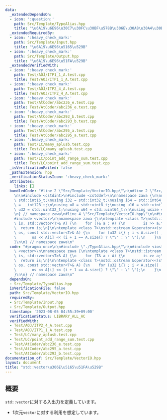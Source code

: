 ```yaml
---
data:
  _extendedDependsOn:
  - icon: ':question:'
    path: Src/Template/TypeAlias.hpp
    title: "\u6A19\u6E96\u30C7\u30FC\u30BF\u578B\u306E\u30A8\u30A4\u30EA\u30A2\u30B9"
  _extendedRequiredBy:
  - icon: ':heavy_check_mark:'
    path: Src/Template/Input.hpp
    title: "\u6A19\u6E96\u5165\u529B"
  - icon: ':heavy_check_mark:'
    path: Src/Template/Output.hpp
    title: "\u6A19\u6E96\u51FA\u529B"
  _extendedVerifiedWith:
  - icon: ':heavy_check_mark:'
    path: Test/AOJ/ITP1_1_A.test.cpp
    title: Test/AOJ/ITP1_1_A.test.cpp
  - icon: ':heavy_check_mark:'
    path: Test/AOJ/ITP2_4_A.test.cpp
    title: Test/AOJ/ITP2_4_A.test.cpp
  - icon: ':heavy_check_mark:'
    path: Test/AtCoder/abc236_e.test.cpp
    title: Test/AtCoder/abc236_e.test.cpp
  - icon: ':heavy_check_mark:'
    path: Test/AtCoder/abc293_b.test.cpp
    title: Test/AtCoder/abc293_b.test.cpp
  - icon: ':heavy_check_mark:'
    path: Test/AtCoder/abc295_a.test.cpp
    title: Test/AtCoder/abc295_a.test.cpp
  - icon: ':heavy_check_mark:'
    path: Test/LC/many_aplusb.test.cpp
    title: Test/LC/many_aplusb.test.cpp
  - icon: ':heavy_check_mark:'
    path: Test/LC/point_add_range_sum.test.cpp
    title: Test/LC/point_add_range_sum.test.cpp
  _isVerificationFailed: false
  _pathExtension: hpp
  _verificationStatusIcon: ':heavy_check_mark:'
  attributes:
    links: []
  bundledCode: "#line 2 \"Src/Template/VectorIO.hpp\"\n\n#line 2 \"Src/Template/TypeAlias.hpp\"\
    \n\n#include <cstdint>\n#include <cstddef>\n\nnamespace zawa {\n\nusing i16 =\
    \ std::int16_t;\nusing i32 = std::int32_t;\nusing i64 = std::int64_t;\nusing i128\
    \ = __int128_t;\n\nusing u8 = std::uint8_t;\nusing u16 = std::uint16_t;\nusing\
    \ u32 = std::uint32_t;\nusing u64 = std::uint64_t;\n\nusing usize = std::size_t;\n\
    \n} // namespace zawa\n#line 4 \"Src/Template/VectorIO.hpp\"\n\n#include <iostream>\n\
    #include <vector>\n\nnamespace zawa {\n\ntemplate <class T>\nstd::istream &operator>>(std::istream&\
    \ is, std::vector<T>& A) {\n    for (T& a : A) {\n        is >> a;\n    }\n  \
    \  return is;\n}\n\ntemplate <class T>\nstd::ostream &operator<<(std::ostream&\
    \ os, const std::vector<T>& A) {\n    for (u32 i{} ; i < A.size() ; i++) {\n \
    \       os << A[i] << (i + 1 == A.size() ? \"\" : \" \");\n    }\n    return os;\n\
    }\n\n} // namespace zawa\n"
  code: "#pragma once\n\n#include \"./TypeAlias.hpp\"\n\n#include <iostream>\n#include\
    \ <vector>\n\nnamespace zawa {\n\ntemplate <class T>\nstd::istream &operator>>(std::istream&\
    \ is, std::vector<T>& A) {\n    for (T& a : A) {\n        is >> a;\n    }\n  \
    \  return is;\n}\n\ntemplate <class T>\nstd::ostream &operator<<(std::ostream&\
    \ os, const std::vector<T>& A) {\n    for (u32 i{} ; i < A.size() ; i++) {\n \
    \       os << A[i] << (i + 1 == A.size() ? \"\" : \" \");\n    }\n    return os;\n\
    }\n\n} // namespace zawa\n"
  dependsOn:
  - Src/Template/TypeAlias.hpp
  isVerificationFile: false
  path: Src/Template/VectorIO.hpp
  requiredBy:
  - Src/Template/Input.hpp
  - Src/Template/Output.hpp
  timestamp: '2023-08-05 04:55:39+09:00'
  verificationStatus: LIBRARY_ALL_AC
  verifiedWith:
  - Test/AOJ/ITP2_4_A.test.cpp
  - Test/AOJ/ITP1_1_A.test.cpp
  - Test/LC/many_aplusb.test.cpp
  - Test/LC/point_add_range_sum.test.cpp
  - Test/AtCoder/abc236_e.test.cpp
  - Test/AtCoder/abc295_a.test.cpp
  - Test/AtCoder/abc293_b.test.cpp
documentation_of: Src/Template/VectorIO.hpp
layout: document
title: "std::vector\u306E\u5165\u51FA\u529B"
---
```


## 概要

`std::vector`に対する入出力を定義しています。
- 1次元`vector`に対する利用を想定しています。
